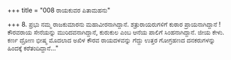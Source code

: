 +++
title = "008 ರಾಯಕುವರ ಪಿತಾಮಹನು"

+++
8. ಪ್ರಭು ನಮ್ಮ ರಾಜಕುಮಾರನು ಮಹಾವೀರನಾಗಿದ್ದಾನೆ. ಶತ್ರುರಾಯರುಗಳಿಗೆ ಕುಠಾರ ಪ್ರಾಯನಾಗಿದ್ದಾನೆ ! ಕೌರವರಾಯ ಸೇನೆಯನ್ನು ಮುರಿದವನಾಗಿದ್ದಾನೆ, ಕುರುಕುಲ ಎಂಬ ಆನೆಯ ಪಾಲಿಗೆ ಸಿಂಹನಾಗಿದ್ದಾನೆ. ಜೀಯ ಕೇಳು. ಕರ್ಣ ದ್ರೋಣ ಭೀಷ್ಮ ಮೊದಲಾದ ಅಖಿಳ ಕೌರವ ರಾಯದಳವನ್ನು ಗೆದ್ದು ಉತ್ತರ ಗೋಗ್ರಹಣದ ದನಕರುಗಳನ್ನು ಹಿಂದಕ್ಕೆ ಕರೆತಂದಿದ್ದಾನೆ..."